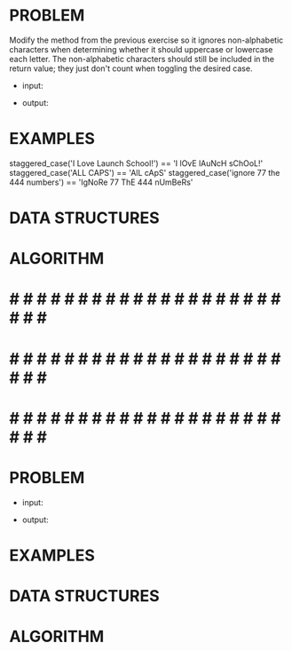 # PROBLEM
Modify the method from the previous exercise so it ignores non-alphabetic characters when determining whether it should uppercase or lowercase each letter. The non-alphabetic characters should still be included in the return value; they just don't count when toggling the desired case.

- input: 

- output:

# EXAMPLES
staggered_case('I Love Launch School!') == 'I lOvE lAuNcH sChOoL!'
staggered_case('ALL CAPS') == 'AlL cApS'
staggered_case('ignore 77 the 444 numbers') == 'IgNoRe 77 ThE 444 nUmBeRs'

# DATA STRUCTURES


# ALGORITHM

# # # # # # # # # # # # # # # # # # # # # # # # #
# # # # # # # # # # # # # # # # # # # # # # # # #
# # # # # # # # # # # # # # # # # # # # # # # # #

# PROBLEM


- input: 

- output:

# EXAMPLES


# DATA STRUCTURES


# ALGORITHM
